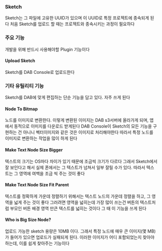 ### Sketch
Sketch는 그 파일에 고유한 UUID가 있으며 이 UUID로 특정 프로젝트에 종속되게 된다
처음 Sketch를 업로드 할 때는 프로젝트와 종속시키는 과정이 필요하다 

### 주요 기능
개발을 위해 반드시 사용해야할 Plugin 기능이다

#### Upload Sketch
 
Sketch를 DAB Console로 업로드한다

### 기타 유틸리티 기능

Sketch를 DAB에 맞게 편집하는 단순 기능을 담고 있다. 자주 쓰게 된다

#### Node To Bitmap

노드를 이미지로 변환한다. 이렇게 변환된 이미지는 DAB s3서버에 올라가게 되며, 앱에서 동적으로 이미지를 다운로드 받게된다
DAB Console이 Sketch의 모든 기능을 구현하는 건 아니니 벡터이미지와 같은 것은 이미지로 처리해야한다 
따라서 특정 노드를 이미지로 변환하는 작업을 많이 하게 된다

#### Make Text Node Size Bigger

텍스트의 크기는 OS마다 차이가 있기 때문에 조금씩 크기가 다르다 그래서 Sketch에서 잘 보인다고 해서 실제 폰에서는 그 텍스트가 넘쳐서 일부 잘릴 수가 있다. 따라서 텍스트는 그 영역에 여백을 조금 씩 주는 것이 좋다

#### Make Text Node Size Fit Parent

텍스트를 정확하게 가운데 정렬하기 위해서는 텍스트 노드의 가운데 정렬을 하고, 그 영역을 넓게 주는 것이 좋다 
그러려면 영역을 넓히는데 가장 많이 쓰는건 버튼의 텍스트처럼 부모인 버튼 배경 영역 만큰 텍스트를 넓히는 것이다 
그 때 이 기능을 쓰게 된다

#### Who is Big Size Node?

업로드 가능한 sketch 용량은 10MB 이다. 그래서 특정 노드에 매우 큰 이미지(몇 MB)가 들어가 있으면 업로드가 실패되게 된다.
이러한 이미지가 어디 포함되었는지 찾아야하는데, 이를 쉽게 찾아주는 기능이다